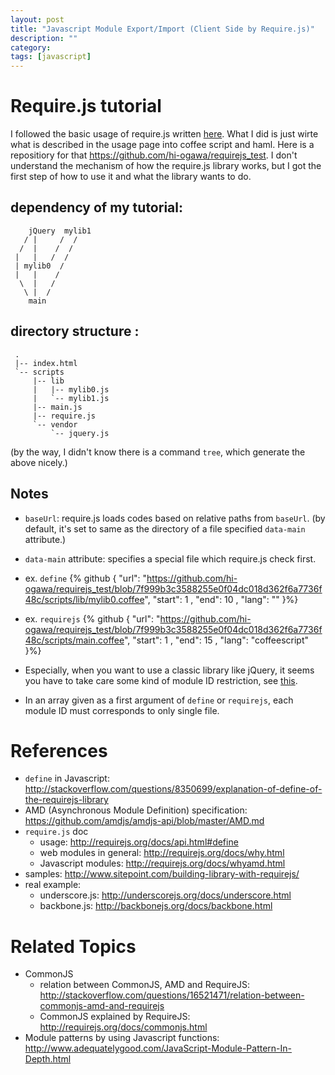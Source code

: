 ```yaml
---
layout: post
title: "Javascript Module Export/Import (Client Side by Require.js)"
description: ""
category: 
tags: [javascript]
---
```


# Require.js tutorial

I followed the basic usage of require.js written [here](http://requirejs.org/docs/api.html).
What I did is just wirte what is described in the usage page into
coffee script and haml.
Here is a repositiory for that <https://github.com/hi-ogawa/requirejs_test>.
I don't understand the mechanism of how the require.js library works,
but I got the first step of how to use it and what the library wants to do.

## dependency of my tutorial:

        jQuery  mylib1
       / |     /  /
      /  |    /  /
     |   |   /  /
     | mylib0  /
     |   |    /
      \  |   /
       \ |  /
        main 

## directory structure :

     .
     |-- index.html
     `-- scripts
         |-- lib
         |   |-- mylib0.js
         |   `-- mylib1.js
         |-- main.js
         |-- require.js
         `-- vendor
             `-- jquery.js

(by the way, I didn't know there is a command `tree`, which generate the above nicely.)

## Notes

- `baseUrl`: require.js loads codes based on relative paths from `baseUrl`.
  (by default, it's set to same as the directory of a file specified `data-main` attribute.)
- `data-main` attribute: specifies a special file which require.js check first.

- ex. `define`
{% github { "url":     "https://github.com/hi-ogawa/requirejs_test/blob/7f999b3c3588255e0f04dc018d362f6a7736f48c/scripts/lib/mylib0.coffee", "start": 1  , "end": 10    , "lang": "" }%}

- ex. `requirejs`
{% github { "url":     "https://github.com/hi-ogawa/requirejs_test/blob/7f999b3c3588255e0f04dc018d362f6a7736f48c/scripts/main.coffee", "start": 1  , "end": 15    , "lang": "coffeescript" }%}

- Especially, when you want to use a classic library like jQuery, it seems you have to
  take care some kind of module ID restriction, see [this](http://requirejs.org/docs/jquery.html#modulename).

- In an array given as a first argument of `define` or `requirejs`,
  each module ID must corresponds to only single file.

# References

- `define` in Javascript: <http://stackoverflow.com/questions/8350699/explanation-of-define-of-the-requirejs-library>
- AMD (Asynchronous Module Definition) specification: <https://github.com/amdjs/amdjs-api/blob/master/AMD.md>
- `require.js` doc
  - usage: <http://requirejs.org/docs/api.html#define>
  - web modules in general: <http://requirejs.org/docs/why.html>
  - Javascript modules: <http://requirejs.org/docs/whyamd.html>
- samples: <http://www.sitepoint.com/building-library-with-requirejs/>
- real example:
  - underscore.js: <http://underscorejs.org/docs/underscore.html>
  - backbone.js: <http://backbonejs.org/docs/backbone.html>

# Related Topics

- CommonJS
  - relation between CommonJS, AMD and RequireJS: <http://stackoverflow.com/questions/16521471/relation-between-commonjs-amd-and-requirejs>
  - CommonJS explained by RequireJS: <http://requirejs.org/docs/commonjs.html>
- Module patterns by using Javascript functions: <http://www.adequatelygood.com/JavaScript-Module-Pattern-In-Depth.html>
